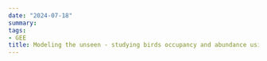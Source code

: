 ```yaml
---
date: "2024-07-18"
summary: 
tags:
- GEE
title: Modeling the unseen - studying birds occupancy and abundance using citizen science
---
```


